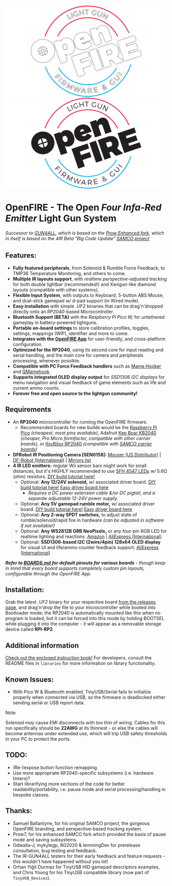 ![BannerDark](of_bannerLoD.png#gh-dark-mode-only)![BannerLight](of_bannerDoL.png#gh-light-mode-only)
# OpenFIRE - The Open *Four Infa-Red Emitter* Light Gun System
###### Successor to [GUN4ALL](http://github.com/SeongGino/ir-light-gun-plus), which is based on the [Prow Enhanced fork](https://github.com/Prow7/ir-light-gun), which in itself is based on the 4IR Beta "Big Code Update" [SAMCO project](https://github.com/samuelballantyne/IR-Light-Gun)

## Features:
- **Fully featured peripherals**, from Solenoid & Rumble Force Feedback, to TMP36 Temperature Monitoring, and others to come.
- **Multiple IR layouts support**, with *realtime perspective-adjusted tracking* for both double lightbar (recommended!) and Xwiigun-like diamond layouts (compatible with other systems).
- **Flexible Input System**, with outputs to Keyboard, 5-button ABS Mouse, and dual-stick gamepad w/ d-pad support (in Wired mode).
- **Easy installation** with simple *.UF2* binaries that can be drag'n'dropped directly onto an *RP2040*-based Microcontroller.
- **Bluetooth Support (BETA)** with the *Raspberry Pi Pico W,* for untethered gameplay in battery-powered lightguns.
- **Portable on-board settings** to store calibration profiles, toggles, settings, mappings (WIP), identifier and more to come.
- **Integrates with the [OpenFIRE App](https://github.com/TeamOpenFIRE/OpenFIRE-App)** for user-friendly, and cross-platform configuration.
- **Optimized for the RP2040**, using its second core for input reading and serial handling, and the main core for camera and peripherals processing, whenever possible.
- **Compatible with PC Force Feedback handlers** such as [Mame Hooker](https://dragonking.arcadecontrols.com/static.php?page=aboutmamehooker) and [QMamehook](https://github.com/SeongGino/QMamehook).
- **Supports integrated OLED display output** for *SSD1306 I2C displays* for menu navigation and visual feedback of game elements such as life and current ammo counts.
- **Forever free and open source to the lightgun community!**

## Requirements
- An **RP2040** microcontroller for running the OpenFIRE firmware.
  * Recommended boards for new builds would be the [Raspberry Pi Pico](https://www.raspberrypi.com/products/raspberry-pi-pico/) *(cheapest, most pins available),* Adafruit [Kee Boar KB2040](https://www.adafruit.com/product/5302) *(cheaper, Pro Micro formfactor, compatible with other carrier boards),* or [ItsyBitsy RP2040](https://www.adafruit.com/product/4888) *(compatible with [SAMCO carrier boards](https://www.ebay.com/itm/184699412596))*
- **DFRobot IR Positioning Camera [SEN0158]:** [Mouser (US Distributor)](https://www.mouser.com/ProductDetail/DFRobot/SEN0158?qs=lqAf%2FiVYw9hCccCG%2BpzjbQ%3D%3D) | [DF-Robot (International)](https://www.dfrobot.com/product-1088.html) | [Mirrors list](https://octopart.com/sen0158-dfrobot-81833633)
- **4 IR LED emitters:** regular Wii sensor bars might work for small distances, but it's HIGHLY recommended to use [SFH 4547 LEDs](https://www.mouser.com/ProductDetail/720-SFH4547) w/ 5.6Ω *(ohm)* resistors. [DIY build tutorial here!](https://www.youtube.com/watch?v=dNoWT8CaGRc)
   * Optional: **Any 12/24V solenoid,** w/ associated driver board. [DIY build tutorial here!](https://www.youtube.com/watch?v=4uWgqc8g1PM) [Easy driver board here](https://oshpark.com/shared_projects/bjY4d7Vo)
     * *Requires a DC power extension cable &/or DC pigtail, and a separate adjustable 12-24V power supply.*
   * Optional: **Any 5V gamepad rumble motor,** w/ associated driver board. [DIY build tutorial here!](https://www.youtube.com/watch?v=LiJ5rE-MeHw) [Easy driver board here](https://oshpark.com/shared_projects/VdsmUaSm)
   * Optional: **Any 2-way SPDT switches,** to adjust state of rumble/solenoid/rapid fire in hardware *(can be adjusted in software if not available!)*
   * Optional: **Any WS2812B GRB NeoPixels,** or any four-pin RGB LED for realtime lighting and reactions. [Amazon](https://www.amazon.com/BTF-LIGHTING-WS2812B-Heatsink-10mm3mm-WS2811/dp/B01DC0J0WS) | [AliExpress (International)](https://www.aliexpress.us/item/3256801340809756.html)
   * Optional: **SSD1306-based I2C (2wire/4pin) 128x64 OLED display** for visual UI and life/ammo counter feedback support. [AliExpress (International)](https://www.aliexpress.us/item/3256806186748120.html)
 
***Refer to [BOARDS.md](BOARDS.md) for default pinouts for various boards** - though keep in mind that every board supports completely custom pin layouts, configurable through the OpenFIRE App.*
 
## Installation:
Grab the latest *.UF2* binary for your respective board [from the releases page](https://github.com/TeamOpenFIRE/OpenFIRE-Firmware/releases/latest), and drag'n'drop the file to your microcontroller while booted into Bootloader mode; the RP2040 is automatically mounted like this when no program is loaded, but it can be forced into this mode by holding BOOTSEL while plugging it into the computer - it will appear as a removable storage device called **RPI-RP2**.

## Additional information
[Check out the enclosed instruction book!](SamcoEnhanced/README.md) For developers, consult the README files in `libraries` for more information on library functionality.

## Known Issues:
- With Pico W & Bluetooth enabled, TinyUSB/Serial fails to initialize properly when connected via USB, so the firmware is deadlocked either sending serial or USB report data.

> [!NOTE]
> Solenoid *may* cause EMI disconnects with too thin of wiring. Cables for this run specifically should be **22AWG** at its thinnest - or else the cables will become antennas under extended use, which will trip USB safety thresholds in your PC to protect the ports.

## TODO:
- (Re-)expose button function remapping.
- Use more appropriate RP2040-specific subsystems (i.e. hardware timers)?
- Start librarifying more sections of the code for better readability/portability, i.e. pause mode and serial processing/handling in bespoke classes.

## Thanks:
* Samuel Ballantyne, for his original SAMCO project, the gorgeous OpenFIRE branding, and perspective-based tracking system.
* Prow7, for his enhanced SAMCO fork which provided the basis of pause mode and saving subsystems.
* Odwalla-J, mykylegp, RG2020 & lemmingDev for prerelease consultation, bug testing and feedback.
* The IR-GUN4ALL testers for their early feedback and feature requests - this wouldn't have happened without you lot!
* Orhan Yiğit Durmaz for TinyUSB HID gamepad descriptors examples, and Chris Young for his TinyUSB compatible library (now part of `TinyUSB_Devices`).
